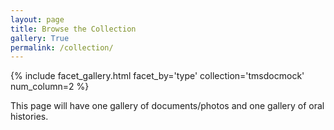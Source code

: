 ```yaml
---
layout: page
title: Browse the Collection
gallery: True
permalink: /collection/
---
```



{% include facet_gallery.html facet_by='type' collection='tmsdocmock' num_column=2 %}

This page will have one gallery of documents/photos and one gallery of oral histories. 
